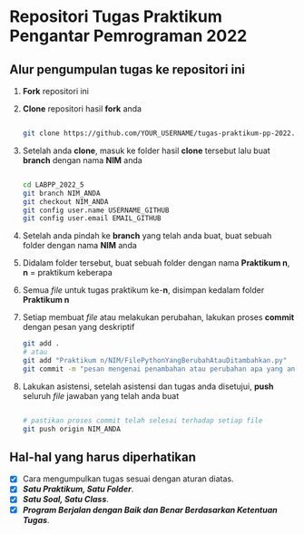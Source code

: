 # Repositori Tugas Praktikum Pengantar Pemrograman 2022

## Alur pengumpulan tugas ke repositori ini

1. **Fork** repositori ini

2. **Clone** repositori hasil **fork** anda

   ```sh

   git clone https://github.com/YOUR_USERNAME/tugas-praktikum-pp-2022.git

   ```

3. Setelah anda **clone**, masuk ke folder hasil **clone** tersebut lalu buat **branch** dengan nama **NIM** anda

   ```sh

   cd LABPP_2022_5
   git branch NIM_ANDA
   git checkout NIM_ANDA
   git config user.name USERNAME_GITHUB
   git config user.email EMAIL_GITHUB

   ```

4. Setelah anda pindah ke **branch** yang telah anda buat, buat sebuah folder dengan nama **NIM** anda
5. Didalam folder tersebut, buat sebuah folder dengan nama **Praktikum n**, **n** = praktikum keberapa
6. Semua _file_ untuk tugas praktikum ke-**n**, disimpan kedalam folder **Praktikum n**
7. Setiap membuat _file_ atau melakukan perubahan, lakukan proses **commit** dengan pesan yang deskriptif

   ```sh
   git add .
   # atau
   git add "Praktikum n/NIM/FilePythonYangBerubahAtauDitambahkan.py"
   git commit -m "pesan mengenai penambahan atau perubahan apa yang anda lakukan"

   ```

8. Lakukan asistensi, setelah asistensi dan tugas anda disetujui, **push** seluruh _file_ jawaban yang telah anda buat

   ```sh

   # pastikan proses commit telah selesai terhadap setiap file
   git push origin NIM_ANDA

   ```

## Hal-hal yang harus diperhatikan

- [x] Cara mengumpulkan tugas sesuai dengan aturan diatas.
- [x] _**Satu Praktikum, Satu Folder**_.
- [x] _**Satu Soal, Satu Class**_.
- [x] _**Program Berjalan dengan Baik dan Benar Berdasarkan Ketentuan Tugas**_.
